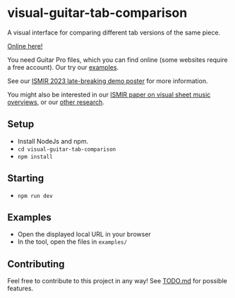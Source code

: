 # visual-guitar-tab-comparison

A visual interface for comparing different tab versions of the same piece.

[Online here!](https://visvar.github.io/visual-guitar-tab-comparison)

You need Guitar Pro files, which you can find online (some websites require a free account).
Our try our [examples](./examples/).

See our [ISMIR 2023 late-breaking demo poster](https://ismir2023program.ismir.net/lbd_357.html) for more information.

You might also be interested in our [ISMIR paper on visual sheet music overviews](https://github.com/visvar/sheetmusic-overviews/), or our [other research](https://visvar.github.io/).

## Setup

- Install NodeJs and npm.
- `cd visual-guitar-tab-comparison`
- `npm install`

## Starting

- `npm run dev`

## Examples

- Open the displayed local URL in your browser
- In the tool, open the files in `examples/`

## Contributing

Feel free to contribute to this project in any way!
See [TODO.md](./TODO.md) for possible features.
